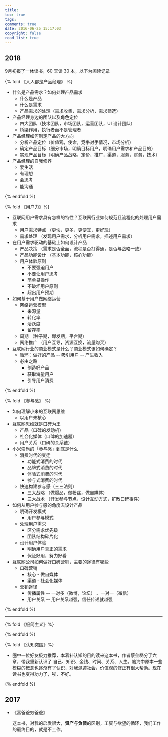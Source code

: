 ```yaml
---
title: 
toc: true
tags: 
comments: true
date: 2016-06-25 15:17:03
copyright: false
read_list: true
---
```


## 2018

9月初报了一休读书，60 天读 30 本，以下为阅读记录

{% fold 《人人都是产品经理》 %}

- 什么是产品需求？如何处理产品需求
  - 什么是产品
  - 什么是需求
  - 产品需求的处理（需求收集，需求分析，需求筛选）
- 产品经理身边的团队以及角色定位
  - 四大团队（技术团队，市场团队，运营团队，UI 设计团队）
  - 桥梁作用，执行者而不是管理者
- 产品经理如何制定产品的大方向
  - 分析产品定位（价值观，使命，竞争对手情况，市场分析）
  - 确定产品目标（细分市场，明确目标用户，明确用户需求和产品目的）
  - 实现产品目标（明确产品战略，定价，推广，渠道，服务，财务，技术）
- 产品经理的自我修养
  - 爱生活
  - 有理想
  - 会思考
  - 能沟通

{% endfold %}



{% fold 《用户力》%}

- 互联网用户需求具有怎样的特性？互联网行业如何规范且流程化的处理用户需求
  - 用户需求特点 （更快，更多，更便宜，更好玩）
  - 需求处理 （发现用户需求，分析用户需求，描述用户需求）
- 在用户需求驱动的基础上如何设计产品
  - 产品决策 （需求是否全面，流程是否打得通，是否与战略一致）
  - 产品功能设计 （基本功能，核心功能）
  - 用户体验原则
    - 不要强迫用户
    - 不要让用户思考
    - 简单易操作
    - 不破坏用户原则
    - 超出用户预期
- 如何基于用户做网络运营
  - 网络运营模型 
    - 来源量
    - 转化率
    - 活跃度
    - 留存率
  - 周期 （种子期，爆发期，平台期）
  - 网络推广 （用户互导，资源互换，流量购买）
- 互联网行业的商业模式是什么？商业模式该如何确定？
  - 循环：做好的产品 -- 吸引用户 -- 产生收入
  - 必由之路
    - 创造好产品
    - 获取海量用户
    - 引导用户消费

{% endfold %}



{% fold  《参与感》 %}

- 如何理解小米的互联网思维
  - 以用户未核心
- 互联网思维就是口碑为王
  - 产品（口碑的发动机）
  - 社会化媒体（口碑的加速器）
  - 用户关系（口碑的关系链）
- 小米崇尚的「参与感」到底是什么
  - 消费时代的变迁
    - 功能式消费的时代
    - 品牌式消费的时代
    - 体验式消费的时代
    - 参与式消费的时代
  - 快速构建参与感（三三法则）
    - 三大战略 （做爆品，做粉丝，做自媒体）
    - 三大战术 （开发参与节点，设计互动方式，扩散口碑事件）
- 如何从用户参与感的角度去设计产品
  - 明确开发模式
    - 用户参与模式
  - 处理用户需求 
    - 区分需求优先级  
    - 团队结构碎片化
  - 设计用户体验 
    - 明确用户真正的需求  
    - 保证好用，努力好看
- 互联网公司如何做好口碑营销，主要的途径有哪些
  - 口碑营销
    - 核心 - 做自媒体
    - 渠道 - 社会化媒体
  - 营销途径
    - 传播属性 -- 一对多（微博，论坛） 、一对一（微信）
    - 用户关系 -- 用户关系越强，信任传递就越强

{% endfold %}

------

{% fold 《极简主义》%}

{% endfold %}



{% fold 《认知突围》%}

- 圈中一位好友极力推荐，本着补认知的目的读来这本书，作者蔡垒磊分了六章，带我重新认识了 自己、知识、金钱、时间、关系、人生。脑海中原本一些模糊的概念也逐渐有了认识，对我混迹社会，价值观的修正有很大帮助。现在读书也变得功力了，唉，不好。

{% endfold %}




## 2017

- 《富爸爸穷爸爸》

  这本书，对我的启发很大，**资产与负债**的区别，工资与欲望的循环，我们工作的最终目的，就是不工作。



